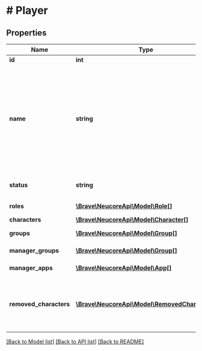# # Player

## Properties

Name | Type | Description | Notes
------------ | ------------- | ------------- | -------------
**id** | **int** |  | 
**name** | **string** | A name for the player.  This is the EVE character name of the current main character or of the last main character if there is currently none. | 
**status** | **string** | Player account status. | [optional] 
**roles** | [**\Brave\NeucoreApi\Model\Role[]**](Role.md) | Roles for authorization. | [optional] 
**characters** | [**\Brave\NeucoreApi\Model\Character[]**](Character.md) |  | [optional] 
**groups** | [**\Brave\NeucoreApi\Model\Group[]**](Group.md) | Group membership. | [optional] 
**manager_groups** | [**\Brave\NeucoreApi\Model\Group[]**](Group.md) | Manager of groups. | [optional] 
**manager_apps** | [**\Brave\NeucoreApi\Model\App[]**](App.md) | Manager of apps. | [optional] 
**removed_characters** | [**\Brave\NeucoreApi\Model\RemovedCharacter[]**](RemovedCharacter.md) | Characters that were removed from a player (API: not included by default). | [optional] 

[[Back to Model list]](../../README.md#documentation-for-models) [[Back to API list]](../../README.md#documentation-for-api-endpoints) [[Back to README]](../../README.md)


